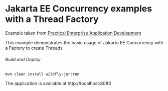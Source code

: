 Jakarta EE Concurrency examples with a Thread Factory
=====================================
Example taken from [Practical Enterprise Application Development](http://www.itbuzzpress.com/ebooks/java-ee-7-development-on-wildfly.html)

This example demonstrates the basic usage of Jakarta EE Concurrency with a Factory to create Threads
###### Build and Deploy
```shell
mvn clean install wildfly-jar:run
```

The application is available at http://localhost:8080

